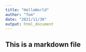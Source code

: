 ```yaml
---
title: "HelloWorld"
author: "Tom"
date: "2021/11/30"
output: html_document
---
```


## This is a markdown file
